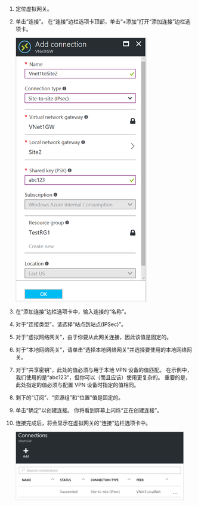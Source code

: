 1. 定位虚拟网关。
2. 单击“连接”。 在“连接”边栏选项卡顶部，单击“+添加”打开“添加连接”边栏选项卡。
   
    ![创建站点到站点连接](./media/vpn-gateway-add-site-to-site-connection-s2s-rm-portal-include/connection.png)
3. 在“添加连接”边栏选项卡中，输入连接的“名称”。 
4. 对于“连接类型”，请选择“站点到站点(IPSec)”。
5. 对于“虚拟网络网关”，由于你要从此网关连接，因此该值是固定的。
6. 对于“本地网络网关”，请单击“选择本地网络网关”并选择要使用的本地网络网关。 
7. 对于“共享密钥”，此处的值必须与用于本地 VPN 设备的值匹配。 在示例中，我们使用的是“abc123”，但你可以（而且应该）使用更复杂的。 重要的是，此处指定的值必须与配置 VPN 设备时指定的值相同。
8. 剩下的“订阅”、“资源组”和“位置”值是固定的。
9. 单击“确定”以创建连接。 你将看到屏幕上闪烁“正在创建连接”。
10. 连接完成后，将会显示在虚拟网关的“连接”边栏选项卡中。
    
    ![创建站点到站点连接](./media/vpn-gateway-add-site-to-site-connection-s2s-rm-portal-include/connectionstatus450.png)

